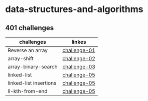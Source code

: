 # data-structures-and-algorithms 


## 401 challenges 
  | challenges            |      linkes   | 
  |-----------------------|:-------------:|
  | Reverse an array      | [challenge-01](https://github.com/401-advanced-javascript-israaOthman/data-structures-and-algorithms/pull/1)   |
  | array-shift           | [challenge-02](https://github.com/401-advanced-javascript-israaOthman/data-structures-and-algorithms/pull/3)   |
  | array-binary-search   | [challenge-03](https://github.com/401-advanced-javascript-israaOthman/data-structures-and-algorithms/pull/4)   |
  | linked-list           | [challenge-05](https://github.com/401-advanced-javascript-israaOthman/data-structures-and-algorithms/pull/7)   |
  | linked-list insertions| [challenge-05](https://github.com/401-advanced-javascript-israaOthman/data-structures-and-algorithms/pull/9)   |
  | ll-kth-from-end       | [challenge-05](https://github.com/401-advanced-javascript-israaOthman/data-structures-and-algorithms/pull/10)   |

  








